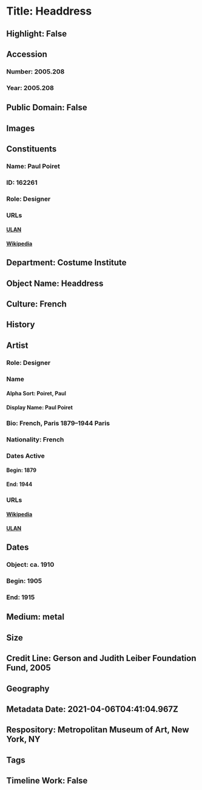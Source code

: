 # Title: Headdress
## Highlight: False
## Accession
### Number: 2005.208
### Year: 2005.208
## Public Domain: False
## Images
## Constituents
### Name: Paul Poiret
### ID: 162261
### Role: Designer
### URLs
#### [ULAN](http://vocab.getty.edu/page/ulan/500061001)
#### [Wikipedia](https://www.wikidata.org/wiki/Q631884)
## Department: Costume Institute
## Object Name: Headdress
## Culture: French
## History
## Artist
### Role: Designer
### Name
#### Alpha Sort: Poiret, Paul
#### Display Name: Paul Poiret
### Bio: French, Paris 1879–1944 Paris
### Nationality: French
### Dates Active
#### Begin: 1879
#### End: 1944
### URLs
#### [Wikipedia](https://www.wikidata.org/wiki/Q631884)
#### [ULAN](http://vocab.getty.edu/page/ulan/500061001)
## Dates
### Object: ca. 1910
### Begin: 1905
### End: 1915
## Medium: metal
## Size
## Credit Line: Gerson and Judith Leiber Foundation Fund, 2005
## Geography
## Metadata Date: 2021-04-06T04:41:04.967Z
## Respository: Metropolitan Museum of Art, New York, NY
## Tags
## Timeline Work: False